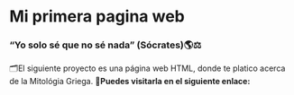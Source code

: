 # Mi primera pagina web
### “Yo solo sé que no sé nada” (Sócrates)🌎⚖️
🗂️El siguiente proyecto es una página web HTML, donde te platico acerca de la Mitológia Griega.
🔗**Puedes visitarla en el siguiente enlace:**
